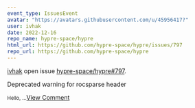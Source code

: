 ```yaml
---
event_type: IssuesEvent
avatar: "https://avatars.githubusercontent.com/u/45956417?"
user: ivhak
date: 2022-12-16
repo_name: hypre-space/hypre
html_url: https://github.com/hypre-space/hypre/issues/797
repo_url: https://github.com/hypre-space/hypre
---
```


<a href='https://github.com/ivhak' target='_blank'>ivhak</a> open issue <a href='https://github.com/hypre-space/hypre/issues/797' target='_blank'>hypre-space/hypre#797</a>.

<p>Deprecated warning for rocsparse header </p><small>Hello,...</small><a href='https://github.com/hypre-space/hypre/issues/797' target='_blank'>View Comment</a>
